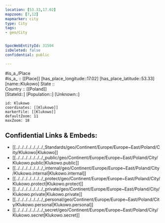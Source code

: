 ```yaml
---
location: [53.33,17.02] 
mapzoom: [7,12] 
mapmarker: city 
type: City
tags:
- geo/City


SpocWebEntityId: 31504
isDeleted: false
confidential: public

---
```

#is_a_/Place  
#is_a_ :: [[Place]] 
[has_place_longitude::17.02] 
[has_place_latitude::53.33] 
[name::Klukowo] 
State ::  
Country :: [[Poland]]  
[StateId::] 
[Population::] 
[Unknown::] 


```leaflet
id: Klukowo
coordinates: [[Klukowo]] 
markerFile: [[Klukowo]] 
defaultZoom: 11 
maxZoom: 18
```


## Confidential Links & Embeds: 
- [[../../../../../../../_Standards/geo/Continent/Europe/Europe~East/Poland/City/Klukowo|Klukowo]] 
- [[../../../../../../../_public/geo/Continent/Europe/Europe~East/Poland/City/Klukowo.public|Klukowo.public]] 
- [[../../../../../../../_internal/geo/Continent/Europe/Europe~East/Poland/City/Klukowo.internal|Klukowo.internal]] 
- [[../../../../../../../_protect/geo/Continent/Europe/Europe~East/Poland/City/Klukowo.protect|Klukowo.protect]] 
- [[../../../../../../../_private/geo/Continent/Europe/Europe~East/Poland/City/Klukowo.private|Klukowo.private]] 
- [[../../../../../../../_personal/geo/Continent/Europe/Europe~East/Poland/City/Klukowo.personal|Klukowo.personal]] 
- [[../../../../../../../_secret/geo/Continent/Europe/Europe~East/Poland/City/Klukowo.secret|Klukowo.secret]] 
